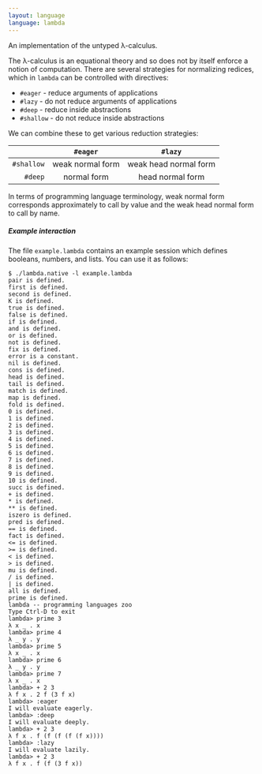 ```yaml
---
layout: language
language: lambda
---
```


An implementation of the untyped λ-calculus.

The λ-calculus is an equational theory and so does not by itself enforce a notion of
computation. There are several strategies for normalizing redices, which in `lambda` can
be controlled with directives:

* `#eager` - reduce arguments of applications
* `#lazy` - do not reduce arguments of applications
* `#deep` - reduce inside abstractions
* `#shallow` - do not reduce inside abstractions

We can combine these to get various reduction strategies:

|            |    `#eager`      |        `#lazy`        |
|-----------:|:----------------:|:---------------------:|
| `#shallow` | weak normal form | weak head normal form |
| `#deep`    | normal form      | head normal form      |

In terms of programming language terminology, weak normal form corresponds approximately
to call by value and the weak head normal form to call by name.

##### Example interaction

The file `example.lambda` contains an example session which defines booleans, numbers, and
lists. You can use it as follows:

    $ ./lambda.native -l example.lambda 
    pair is defined.
    first is defined.
    second is defined.
    K is defined.
    true is defined.
    false is defined.
    if is defined.
    and is defined.
    or is defined.
    not is defined.
    fix is defined.
    error is a constant.
    nil is defined.
    cons is defined.
    head is defined.
    tail is defined.
    match is defined.
    map is defined.
    fold is defined.
    0 is defined.
    1 is defined.
    2 is defined.
    3 is defined.
    4 is defined.
    5 is defined.
    6 is defined.
    7 is defined.
    8 is defined.
    9 is defined.
    10 is defined.
    succ is defined.
    + is defined.
    * is defined.
    ** is defined.
    iszero is defined.
    pred is defined.
    == is defined.
    fact is defined.
    <= is defined.
    >= is defined.
    < is defined.
    > is defined.
    mu is defined.
    / is defined.
    | is defined.
    all is defined.
    prime is defined.
    lambda -- programming languages zoo
    Type Ctrl-D to exit
    lambda> prime 3
    λ x _ . x
    lambda> prime 4
    λ _ y . y
    lambda> prime 5
    λ x _ . x
    lambda> prime 6
    λ _ y . y
    lambda> prime 7
    λ x _ . x
    lambda> + 2 3
    λ f x . 2 f (3 f x)
    lambda> :eager
    I will evaluate eagerly.
    lambda> :deep
    I will evaluate deeply.
    lambda> + 2 3
    λ f x . f (f (f (f (f x))))
    lambda> :lazy
    I will evaluate lazily.
    lambda> + 2 3
    λ f x . f (f (3 f x))
